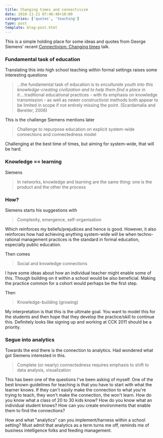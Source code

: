 ```yaml
---
title: Changing times and connectivism
date: 2010-11-21 07:46:48+10:00
categories: ['quotes', 'teaching']
type: post
template: blog-post.html
---
```

This is a simple holding place for some ideas and quotes from George Siemens' recent [Connectivism: Changing times](http://www.slideshare.net/gsiemens/connectivism-changing-times) talk.

### Fundamental task of education

Translating this into high school teaching within formal settings raises some interesting questions

> ...the fundamental task of education is to _enculturate youth into this knowledge-creating civilization and to help them find a place in it_....traditional educational practices - with its emphasis on knowledge transmission - as well as newer constructivist methods both appear to be limited in scope if not entirely missing the point. (Scardamalia and Bereiter, 2006)

This is the challenge Siemens mentions later

> Challenge to repurpose education on explicit system-wide connections and connectedness model

Challenging at the best time of times, but aiming for system-wide, that will be hard.

### Knowledge == learning

Siemens

> In networks, knowledge and learning are the same thing: one is the product and the other the process

### How?

Siemens starts his suggestions with

> Complexity, emergence, self-organisation

Which reinforces my beliefs/prejudices and hence is good. However, it also reinforces how had achieving anything system-wide will be when techno-rational management practices is the standard in formal education, especially public education.

Then comes

> Social and knowledge connections

I have some ideas about how an individual teacher might enable some of this. Though building on it within a school would be also beneficial. Making the practice common for a cohort would perhaps be the first step.

Then

> Knowledge-building (growing)

My interpretation is that this is the ultimate goal. You want to model this for the students and then hope that they develop the practice/skill to continue this. Definitely looks like signing up and working at CCK 2011 should be a priority.

### Segue into analytics

Towards the end there is the connection to analytics. Had wondered what got Siemens interested in this.

> Complete (or nearly) connectedness requires emphasis to shift to data analysis, visualization

This has been one of the questions I've been asking of myself. One of the best known guidelines for teaching is that you have to start with what the learner knows. If they can't easily make the connection to what you're trying to teach, they won't make the connection, the won't learn. How do you know what a class of 20 to 30 kids know? How do you know what an individual student knows? How can you create environments that enable them to find the connections?

How and what "analytics" can you implement/harness within a school setting? Must admit that analytics as a term turns me off, reminds me of business intelligence folks and feeding management.